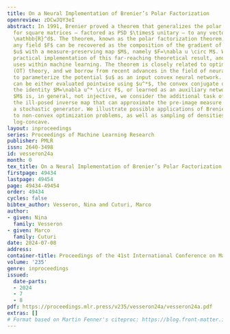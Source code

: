 ```yaml
---
title: On a Neural Implementation of Brenier’s Polar Factorization
openreview: zDCwJQY3eI
abstract: In 1991, Brenier proved a theorem that generalizes the polar decomposition
  for square matrices – factored as PSD $\times$ unitary – to any vector field $F:\mathbb{R}^d\rightarrow
  \mathbb{R}^d$. The theorem, known as the polar factorization theorem, states that
  any field $F$ can be recovered as the composition of the gradient of a convex function
  $u$ with a measure-preserving map $M$, namely $F=\nabla u \circ M$. We propose a
  practical implementation of this far-reaching theoretical result, and explore possible
  uses within machine learning. The theorem is closely related to optimal transport
  (OT) theory, and we borrow from recent advances in the field of neural optimal transport
  to parameterize the potential $u$ as an input convex neural network. The map $M$
  can be either evaluated pointwise using $u^*$, the convex conjugate of $u$, through
  the identity $M=\nabla u^* \circ F$, or learned as an auxiliary network. Because
  $M$ is, in general, not injective, we consider the additional task of estimating
  the ill-posed inverse map that can approximate the pre-image measure $M^{-1}$ using
  a stochastic generator. We illustrate possible applications of Brenier’s polar factorization
  to non-convex optimization problems, as well as sampling of densities that are not
  log-concave.
layout: inproceedings
series: Proceedings of Machine Learning Research
publisher: PMLR
issn: 2640-3498
id: vesseron24a
month: 0
tex_title: On a Neural Implementation of Brenier’s Polar Factorization
firstpage: 49434
lastpage: 49454
page: 49434-49454
order: 49434
cycles: false
bibtex_author: Vesseron, Nina and Cuturi, Marco
author:
- given: Nina
  family: Vesseron
- given: Marco
  family: Cuturi
date: 2024-07-08
address:
container-title: Proceedings of the 41st International Conference on Machine Learning
volume: '235'
genre: inproceedings
issued:
  date-parts:
  - 2024
  - 7
  - 8
pdf: https://proceedings.mlr.press/v235/vesseron24a/vesseron24a.pdf
extras: []
# Format based on Martin Fenner's citeproc: https://blog.front-matter.io/posts/citeproc-yaml-for-bibliographies/
---
```

